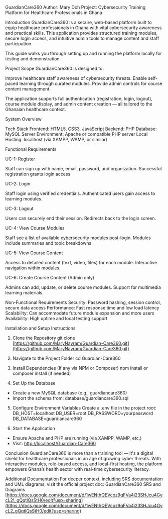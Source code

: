 GuardianCare360
Author: Mary Doh
Project: Cybersecurity Training Platform for Healthcare Professionals in Ghana



Introduction
GuardianCare360 is a secure, web-based platform built to equip healthcare professionals in Ghana with vital cybersecurity awareness and practical skills. This application provides structured training modules, secure login access, and intuitive admin tools to manage content and staff participation.

This guide walks you through setting up and running the platform locally for testing and demonstration.



Project Scope
GuardianCare360 is designed to:

Improve healthcare staff awareness of cybersecurity threats.
Enable self-paced learning through curated modules.
Provide admin controls for course content management.

The application supports full authentication (registration, login, logout), course module display, and admin content creation — all tailored to the Ghanaian healthcare context.



System Overview

Tech Stack
Frontend: HTML5, CSS3, JavaScript
Backend: PHP
Database: MySQL
Server Environment: Apache or compatible PHP server
Local Hosting: localhost (via XAMPP, WAMP, or similar)



Functional Requirements

UC-1: Register

 Staff can sign up with name, email, password, and organization.
Successful registration grants login access.

UC-2: Login

 Staff login using verified credentials.
 Authenticated users gain access to learning modules.

UC-3: Logout

 Users can securely end their session.
 Redirects back to the login screen.

UC-4: View Course Modules

 Staff see a list of available cybersecurity modules post-login.
 Modules include summaries and topic breakdowns.

UC-5: View Course Content

 Access to detailed content (text, video, files) for each module.
 Interactive navigation within modules.

UC-6: Create Course Content (Admin only)

 Admins can add, update, or delete course modules.
 Support for multimedia learning materials.



Non-Functional Requirements
Security: Password hashing, session control, secure data access
Performance: Fast response time and low load latency
Scalability: Can accommodate future module expansion and more users
Availability: High uptime and local testing support



Installation and Setup Instructions

1. Clone the Repository
   git clone [https://github.com/MaryNayram/Guardian-Care360.git](https://github.com/MaryNayram/Guardian-Care360.git)

2. Navigate to the Project Folder
   cd Guardian-Care360

3. Install Dependencies (If any via NPM or Composer)
   npm install
   or composer install (if needed)

4. Set Up the Database

* Create a new MySQL database (e.g., guardiancare360)
* Import the schema from:
  database/guardiancare360.sql

5. Configure Environment Variables
   Create a .env file in the project root:
   DB\_HOST=localhost
   DB\_USER=root
   DB\_PASSWORD=yourpassword
   DB\_DATABASE=guardiancare360

6. Start the Application

* Ensure Apache and PHP are running (via XAMPP, WAMP, etc.)
* Visit:
  [http://localhost/Guardian-Care360](http://localhost/Guardian-Care360)



Conclusion
GuardianCare360 is more than a training tool — it's a digital shield for healthcare professionals in an age of growing cyber threats. With interactive modules, role-based access, and local-first hosting, the platform empowers Ghana’s health sector with real-time cybersecurity literacy.



Additional Documentation
For deeper context, including SRS documentation and UML diagrams, visit the official project doc:
GuardianCare360 SRS and Diagrams
[https://docs.google.com/document/d/1wENthQEVcoz9qFVa4i23SHJcu4GycL2\_gQqtlQsStH0/edit?usp=sharing](https://docs.google.com/document/d/1wENthQEVcoz9qFVa4i23SHJcu4GycL2_gQqtlQsStH0/edit?usp=sharing)

